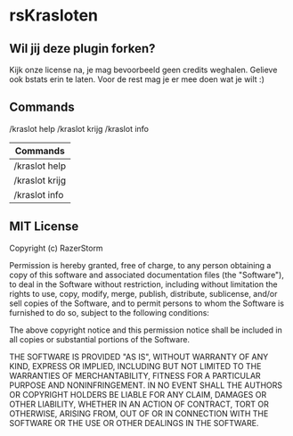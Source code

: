 # rsKrasloten

## Wil jij deze plugin forken?
Kijk onze license na, je mag bevoorbeeld geen credits weghalen.
Gelieve ook bstats erin te laten.
Voor de rest mag je er mee doen wat je wilt :)

## Commands
/kraslot help
/kraslot krijg
/kraslot info

| Commands  |
|---|
| /kraslot help |
| /kraslot krijg |
| /kraslot info |



##  MIT License

Copyright (c) RazerStorm

Permission is hereby granted, free of charge, to any person obtaining a copy
of this software and associated documentation files (the "Software"), to deal
in the Software without restriction, including without limitation the rights
to use, copy, modify, merge, publish, distribute, sublicense, and/or sell
copies of the Software, and to permit persons to whom the Software is
furnished to do so, subject to the following conditions:

The above copyright notice and this permission notice shall be included in all
copies or substantial portions of the Software.

THE SOFTWARE IS PROVIDED "AS IS", WITHOUT WARRANTY OF ANY KIND, EXPRESS OR
IMPLIED, INCLUDING BUT NOT LIMITED TO THE WARRANTIES OF MERCHANTABILITY,
FITNESS FOR A PARTICULAR PURPOSE AND NONINFRINGEMENT. IN NO EVENT SHALL THE
AUTHORS OR COPYRIGHT HOLDERS BE LIABLE FOR ANY CLAIM, DAMAGES OR OTHER
LIABILITY, WHETHER IN AN ACTION OF CONTRACT, TORT OR OTHERWISE, ARISING FROM,
OUT OF OR IN CONNECTION WITH THE SOFTWARE OR THE USE OR OTHER DEALINGS IN THE
SOFTWARE.

